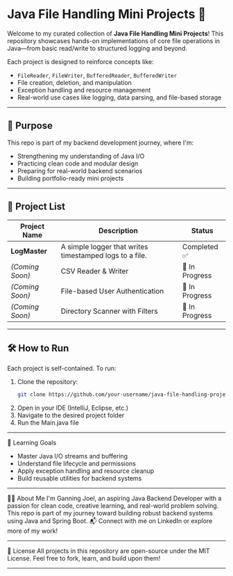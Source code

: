 # Java File Handling Mini Projects 📂

Welcome to my curated collection of **Java File Handling Mini Projects**! This repository showcases hands-on implementations of core file operations in Java—from basic read/write to structured logging and beyond.

Each project is designed to reinforce concepts like:
- `FileReader`, `FileWriter`, `BufferedReader`, `BufferedWriter`
- File creation, deletion, and manipulation
- Exception handling and resource management
- Real-world use cases like logging, data parsing, and file-based storage

---

## 🎯 Purpose

This repo is part of my backend development journey, where I'm:
- Strengthening my understanding of Java I/O
- Practicing clean code and modular design
- Preparing for real-world backend scenarios
- Building portfolio-ready mini projects

---

## 📁 Project List

|    Project Name     |                    Description                         |      Status     |
|---------------------|--------------------------------------------------------|-----------------|
| **LogMaster**       | A simple logger that writes timestamped logs to a file.|  Completed ✅  |
| *(Coming Soon)*     | CSV Reader & Writer                                    | 🚧 In Progress |
| *(Coming Soon)*     | File-based User Authentication                         | 🚧 In Progress |
| *(Coming Soon)*     | Directory Scanner with Filters                         | 🚧 In Progress |

---

## 🛠️ How to Run

Each project is self-contained. To run:
1. Clone the repository:
   ```bash
   git clone https://github.com/your-username/java-file-handling-projects.git
2. Open in your IDE (IntelliJ, Eclipse, etc.)
3. Navigate to the desired project folder
4. Run the Main.java file

---

🌱 Learning Goals
- Master Java I/O streams and buffering
- Understand file lifecycle and permissions
- Apply exception handling and resource cleanup
- Build reusable utilities for backend systems

---

🙋‍♂️ About Me
I'm Ganning Joel, an aspiring Java Backend Developer with a passion for clean code, creative learning, and real-world problem solving. This repo is part of my journey toward building robust backend systems using Java and Spring Boot.
📬 Connect with me on LinkedIn or explore more of my work!

--- 

📜 License
All projects in this repository are open-source under the MIT License. Feel free to fork, learn, and build upon them!

---
